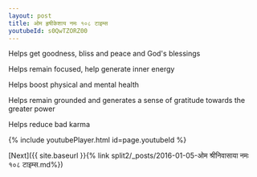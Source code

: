 ```yaml
---
layout: post
title: ओम हृषीकेशाय नमः १०८ टाइम्स
youtubeId: s0QwTZORZ00
---
```

 
 
Helps get goodness, bliss and peace and God's blessings
 
Helps remain focused, help generate inner energy 
 
Helps boost physical and mental health 
 
Helps remain grounded and generates a sense of gratitude towards the greater power 
 
Helps reduce bad karma
 
 
 
 


{% include youtubePlayer.html id=page.youtubeId %}
 
[Next]({{ site.baseurl }}{% link  split2/_posts/2016-01-05-ओम श्रीनिवासाया नमः १०८ टाइम्स.md%})
 
